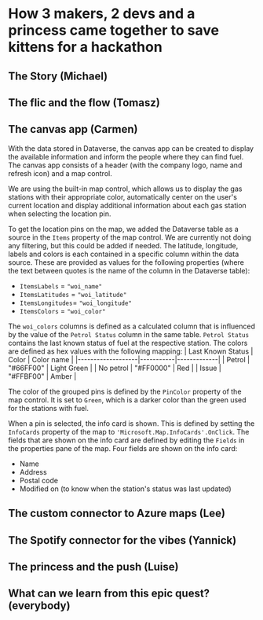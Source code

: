 # How 3 makers, 2 devs and a princess came together to save kittens for a hackathon

## The Story (Michael)

## The flic and the flow (Tomasz)

## The canvas app (Carmen)
With the data stored in Dataverse, the canvas app can be created to display the available information and inform the people where they can find fuel. The canvas app consists of a header (with the company logo, name and refresh icon) and a map control. 

We are using the built-in map control, which allows us to display the gas stations with their appropriate color, automatically center on the user's current location and display additional information about each gas station when selecting the location pin. 

To get the location pins on the map, we added the Dataverse table as a source in the `Items` property of the map control. We are currently not doing any filtering, but this could be added if needed. The latitude, longitude, labels and colors is each contained in a specific column within the data source. These are provided as values for the following properties (where the text between quotes is the name of the column in the Dataverse table):

- `ItemsLabels` = `"woi_name"`
- `ItemsLatitudes` = `"woi_latitude"`
- `ItemsLongitudes`= `"woi_longitude"`
- `ItemsColors` = `"woi_color"`

The `woi_colors` columns is defined as a calculated column that is influenced by the value of the `Petrol Status` column in the same table. `Petrol Status` contains the last known status of fuel at the respective station. The colors are defined as hex values with the following mapping:
| Last Known Status | Color     | Color name  |
|-------------------|-----------|-------------|
| Petrol            | "#66FF00" | Light Green |
| No petrol         | "#FF0000" | Red         |
| Issue             | "#FFBF00" | Amber       |

The color of the grouped pins is defined by the `PinColor` property of the map control. It is set to `Green`, which is a darker color than the green used for the stations with fuel.

When a pin is selected, the info card is shown. This is defined by setting the `InfoCards` property of the map to `'Microsoft.Map.InfoCards'.OnClick`. The fields that are shown on the info card are defined by editing the `Fields` in the properties pane of the map. Four fields are shown on the info card:

- Name
- Address
- Postal code
- Modified on (to know when the station's status was last updated)



## The custom connector to Azure maps (Lee)

## The Spotify connector for the vibes (Yannick)

## The princess and the push (Luise)

## What can we learn from this epic quest? (everybody)
